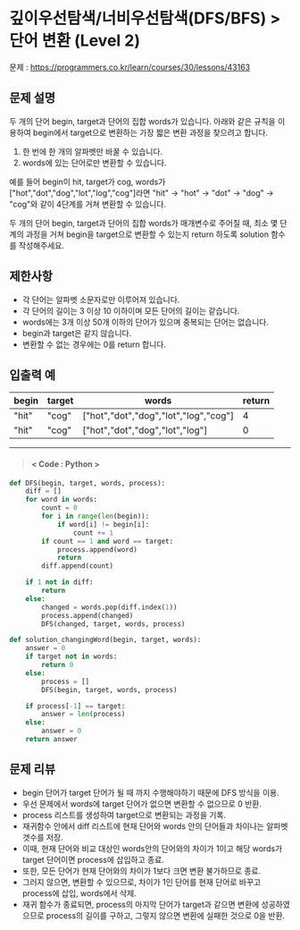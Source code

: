 # 깊이우선탐색/너비우선탐색(DFS/BFS) > 단어 변환 (Level 2)
문제 : https://programmers.co.kr/learn/courses/30/lessons/43163

## 문제 설명
두 개의 단어 begin, target과 단어의 집합 words가 있습니다. 아래와 같은 규칙을 이용하여 begin에서 target으로 변환하는 가장 짧은 변환 과정을 찾으려고 합니다.

1. 한 번에 한 개의 알파벳만 바꿀 수 있습니다.
2. words에 있는 단어로만 변환할 수 있습니다.

예를 들어 begin이 hit, target가 cog, words가 ["hot","dot","dog","lot","log","cog"]라면 "hit" -> "hot" -> "dot" -> "dog" -> "cog"와 같이 4단계를 거쳐 변환할 수 있습니다.

두 개의 단어 begin, target과 단어의 집합 words가 매개변수로 주어질 때, 최소 몇 단계의 과정을 거쳐 begin을 target으로 변환할 수 있는지 return 하도록 solution 함수를 작성해주세요.

## 제한사항
- 각 단어는 알파벳 소문자로만 이루어져 있습니다.
- 각 단어의 길이는 3 이상 10 이하이며 모든 단어의 길이는 같습니다.
- words에는 3개 이상 50개 이하의 단어가 있으며 중복되는 단어는 없습니다.
- begin과 target은 같지 않습니다.
- 변환할 수 없는 경우에는 0를 return 합니다.

## 입출력 예

| begin | target | words | return |
| --- | --- | --- | --- |
| "hit" | "cog" | ["hot","dot","dog","lot","log","cog"] | 4 |
| "hit" | "cog" | ["hot","dot","dog","lot","log"] | 0 |

____

> #### < Code : Python >
```python
def DFS(begin, target, words, process):
    diff = []
    for word in words:
        count = 0
        for i in range(len(begin)):
            if word[i] != begin[i]:
                count += 1
        if count == 1 and word == target:
            process.append(word)
            return
        diff.append(count)

    if 1 not in diff:
        return
    else:
        changed = words.pop(diff.index(1))
        process.append(changed)
        DFS(changed, target, words, process)

def solution_changingWord(begin, target, words):
    answer = 0
    if target not in words:
        return 0
    else:
        process = []
        DFS(begin, target, words, process)

    if process[-1] == target:
        answer = len(process)
    else:
        answer = 0
    return answer
```

## 문제 리뷰
- begin 단어가 target 단어가 될 때 까지 수행해야하기 때문에 DFS 방식을 이용.
- 우선 문제에서 words에 target 단어가 없으면 변환할 수 없으므로 0 반환.
- process 리스트를 생성하여 target으로 변환되는 과정을 기록.
- 재귀함수 안에서 diff 리스트에 현재 단어와 words 안의 단어들과 차이나는 알파벳 갯수를 저장.
- 이때, 현재 단어와 비교 대상인 words안의 단어와의 차이가 1이고 해당 words가 target 단어이면 process에 삽입하고 종료.
- 또한, 모든 단어가 현재 단어와의 차이가 1보다 크면 변환 불가하므로 종료.
- 그러지 않으면, 변환할 수 있으므로, 차이가 1인 단어를 현재 단어로 바꾸고 process에 삽입, words에서 삭제.
- 재귀 함수가 종료되면, process의 마지막 단어가 target과 같으면 변환에 성공하였으므로 process의 길이를 구하고, 그렇지 않으면 변환에 실패한 것으로 0을 반환.
